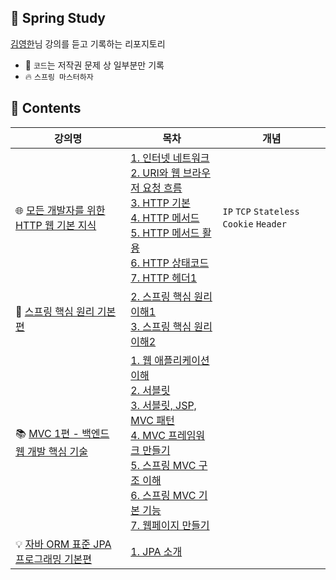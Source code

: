## 🌱 Spring Study

[김영한](https://www.inflearn.com/courses?s=%EA%B9%80%EC%98%81%ED%95%9C)님 강의를 듣고 기록하는 리포지토리
* 📝 ```코드```는 저작권 문제 상 일부분만 기록 
* 🔥 ```스프링 마스터하자```

## 📖 Contents

|강의명|목차|개념|
|----|---|---|
|🌐 [모든 개발자를 위한 HTTP 웹 기본 지식](https://github.com/yaezzin/StudySpring/tree/main/HttpWebBasic)|[1. 인터넷 네트워크](https://github.com/yaezzin/StudySpring/tree/main/HttpWebBasic/1.%20%EC%9D%B8%ED%84%B0%EB%84%B7%20%EB%84%A4%ED%8A%B8%EC%9B%8C%ED%81%AC)</br>[2. URI와 웹 브라우저 요청 흐름](https://github.com/yaezzin/StudySpring/tree/main/HttpWebBasic/2.%20URI%EC%99%80%20%EC%9B%B9%20%EB%B8%8C%EB%9D%BC%EC%9A%B0%EC%A0%80%20%EC%9A%94%EC%B2%AD%20%ED%9D%90%EB%A6%84)</br>[3. HTTP 기본](https://github.com/yaezzin/StudySpring/tree/main/HttpWebBasic/3.%20HTTP%20%EA%B8%B0%EB%B3%B8) </br>[4. HTTP 메서드](https://github.com/yaezzin/StudySpring/tree/main/HttpWebBasic/4.%20HTTP%20%EB%A9%94%EC%84%9C%EB%93%9C) </br>[5. HTTP 메서드 활용](https://github.com/yaezzin/StudySpring/tree/main/HttpWebBasic/5.%20HTTP%20%EB%A9%94%EC%84%9C%EB%93%9C%20%ED%99%9C%EC%9A%A9) </br> [6. HTTP 상태코드](https://github.com/yaezzin/StudySpring/tree/main/HttpWebBasic/6.%20HTTP%20%EC%83%81%ED%83%9C%EC%BD%94%EB%93%9C)</br>[7. HTTP 헤더1](https://github.com/yaezzin/StudySpring/tree/main/HttpWebBasic/7.%20HTTP%20%ED%97%A4%EB%8D%941)</br>|```IP``` ```TCP``` ```Stateless``` ```Cookie``` ```Header```|
|🌿 [스프링 핵심 원리 기본편](https://github.com/yaezzin/StudySpring/tree/main/SpringCorePrinciple)|[2. 스프링 핵심 원리 이해1](https://github.com/yaezzin/StudySpring/tree/main/SpringCorePrinciple/2.%20%EC%8A%A4%ED%94%84%EB%A7%81%20%ED%95%B5%EC%8B%AC%20%EC%9B%90%EB%A6%AC%20%EC%9D%B4%ED%95%B41)</br>[3. 스프링 핵심 원리 이해2](https://github.com/yaezzin/StudySpring/tree/main/SpringCorePrinciple/3.%20%EC%8A%A4%ED%94%84%EB%A7%81%20%ED%95%B5%EC%8B%AC%20%EC%9B%90%EB%A6%AC%20%EC%9D%B4%ED%95%B42)|
|📚 [MVC 1편 - 백엔드 웹 개발 핵심 기술](https://github.com/yaezzin/StudySpring/tree/main/MVC1)|[1. 웹 애플리케이션 이해](https://github.com/yaezzin/StudySpring/tree/main/MVC1/1.%20%EC%9B%B9%20%EC%95%A0%ED%94%8C%EB%A6%AC%EC%BC%80%EC%9D%B4%EC%85%98%20%EC%9D%B4%ED%95%B4)</br> [2. 서블릿](https://github.com/yaezzin/StudySpring/tree/main/MVC1/2.%20%EC%84%9C%EB%B8%94%EB%A6%BF)</br> [3. 서블릿, JSP, MVC 패턴](https://github.com/yaezzin/StudySpring/tree/main/MVC1/3.%20%EC%84%9C%EB%B8%94%EB%A6%BF%2C%20JSP%2C%20MVC%20%ED%8C%A8%ED%84%B4)</br> [4. MVC 프레임워크 만들기](https://github.com/yaezzin/StudySpring/tree/main/MVC1/4.%20MVC%20%ED%94%84%EB%A0%88%EC%9E%84%EC%9B%8C%ED%81%AC%20%EB%A7%8C%EB%93%A4%EA%B8%B0)</br>[5. 스프링 MVC 구조 이해](https://github.com/yaezzin/StudySpring/tree/main/MVC1/5.%20%EC%8A%A4%ED%94%84%EB%A7%81%20MVC%20%EA%B5%AC%EC%A1%B0%20%EC%9D%B4%ED%95%B4) </br>[6. 스프링 MVC 기본 기능](https://github.com/yaezzin/StudySpring/tree/main/MVC1/6.%20%EC%8A%A4%ED%94%84%EB%A7%81%20MVC%20%EA%B8%B0%EB%B3%B8%20%EA%B8%B0%EB%8A%A5) </br>[7. 웹페이지 만들기](https://github.com/yaezzin/StudySpring/tree/main/MVC1/7.%20%EC%9B%B9%ED%8E%98%EC%9D%B4%EC%A7%80%20%EB%A7%8C%EB%93%A4%EA%B8%B0)|
|💡 [자바 ORM 표준 JPA 프로그래밍 기본편](https://github.com/yaezzin/StudySpring/tree/main/JPA)|[1. JPA 소개](https://github.com/yaezzin/StudySpring/tree/main/JPA/1.%20JPA%20%EC%86%8C%EA%B0%9C)|
